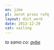 ```yaml
---
en: jibe
pl: zwrot przez rufę
layout: dict_word
date: 2013-12-29
cat: sailing
---
```


*to samo co: [gybe](/dict/g/gybe.html)*
